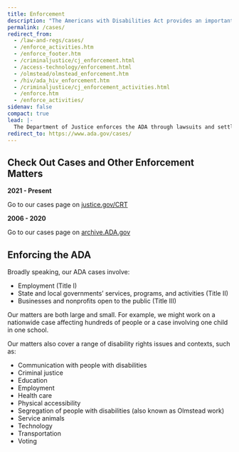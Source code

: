 ```yaml
---
title: Enforcement
description: "The Americans with Disabilities Act provides an important tool to fight discrimination: filing a complaint with an appropriate federal agency.  This page outlines the steps to get you started."
permalink: /cases/
redirect_from:
  - /law-and-regs/cases/
  - /enforce_activities.htm
  - /enforce_footer.htm
  - /criminaljustice/cj_enforcement.html
  - /access-technology/enforcement.html
  - /olmstead/olmstead_enforcement.htm
  - /hiv/ada_hiv_enforcement.htm
  - /criminaljustice/cj_enforcement_activities.html
  - /enforce.htm
  - /enforce_activities/
sidenav: false
compact: true
lead: |-
  The Department of Justice enforces the ADA through lawsuits and settlement agreements to achieve greater access, inclusion, and equal opportunity for people with disabilities.
redirect_to: https://www.ada.gov/cases/
---
```

## Check Out Cases and Other Enforcement Matters

**2021 - Present**

Go to our cases page on [justice.gov/CRT](https://www.justice.gov/crt/disability-rights-cases)

**2006 - 2020**

Go to our cases page on [archive.ADA.gov](http://archive.ada.gov/enforce_current.htm)

## Enforcing the ADA

Broadly speaking, our ADA cases involve:

- Employment (Title I)
- State and local governments’ services, programs, and activities (Title II)
- Businesses and nonprofits open to the public (Title III)

Our matters are both large and small.  For example, we might work on a nationwide case affecting hundreds of people or a case involving one child in one school.

Our matters also cover a range of disability rights issues and contexts, such as:

- Communication with people with disabilities
- Criminal justice
- Education
- Employment
- Health care
- Physical accessibility
- Segregation of people with disabilities (also known as Olmstead work)
- Service animals
- Technology
- Transportation
- Voting

